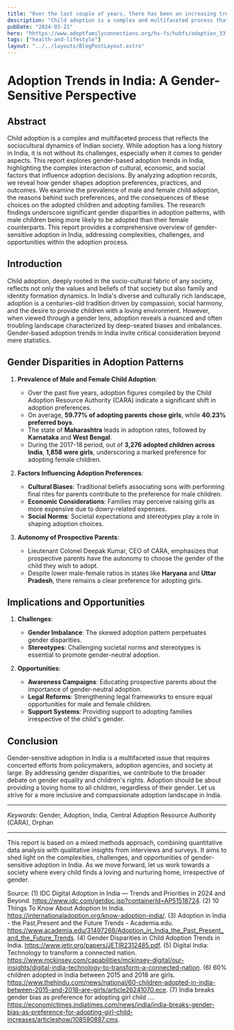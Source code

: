 ```yaml
---
title: "Over the last couple of years, there has been an increasing trend towards the adoption of female children in India."
description: "Child adoption is a complex and multifaceted process that reflects the sociocultural dynamics of Indian society. While adoption has a long history in India, it is not without its challenges, especially when it comes to gender aspects."
pubDate: "2024-03-21"
hero: "hhttps://www.adoptfamilyconnections.org/hs-fs/hubfs/adoption_33.jpg?width=248&name=adoption_33.jpgttps://assets.telegraphindia.com/telegraph/2024/Mar/1710718937_dhumalfinal.jpg"
tags: ["health-and-lifestyle"]
layout: "../../layouts/BlogPostLayout.astro"
---
```

# Adoption Trends in India: A Gender-Sensitive Perspective

## Abstract
Child adoption is a complex and multifaceted process that reflects the sociocultural dynamics of Indian society. While adoption has a long history in India, it is not without its challenges, especially when it comes to gender aspects. This report explores gender-based adoption trends in India, highlighting the complex interaction of cultural, economic, and social factors that influence adoption decisions. By analyzing adoption records, we reveal how gender shapes adoption preferences, practices, and outcomes. We examine the prevalence of male and female child adoption, the reasons behind such preferences, and the consequences of these choices on the adopted children and adopting families. The research findings underscore significant gender disparities in adoption patterns, with male children being more likely to be adopted than their female counterparts. This report provides a comprehensive overview of gender-sensitive adoption in India, addressing complexities, challenges, and opportunities within the adoption process.

## Introduction
Child adoption, deeply rooted in the socio-cultural fabric of any society, reflects not only the values and beliefs of that society but also family and identity formation dynamics. In India's diverse and culturally rich landscape, adoption is a centuries-old tradition driven by compassion, social harmony, and the desire to provide children with a loving environment. However, when viewed through a gender lens, adoption reveals a nuanced and often troubling landscape characterized by deep-seated biases and imbalances. Gender-based adoption trends in India invite critical consideration beyond mere statistics.

## Gender Disparities in Adoption Patterns
1. **Prevalence of Male and Female Child Adoption**:
   - Over the past five years, adoption figures compiled by the Child Adoption Resource Authority (CARA) indicate a significant shift in adoption preferences.
   - On average, **59.77% of adopting parents chose girls**, while **40.23% preferred boys**.
   - The state of **Maharashtra** leads in adoption rates, followed by **Karnataka** and **West Bengal**.
   - During the 2017-18 period, out of **3,276 adopted children across India**, **1,858 were girls**, underscoring a marked preference for adopting female children.

2. **Factors Influencing Adoption Preferences**:
   - **Cultural Biases**: Traditional beliefs associating sons with performing final rites for parents contribute to the preference for male children.
   - **Economic Considerations**: Families may perceive raising girls as more expensive due to dowry-related expenses.
   - **Social Norms**: Societal expectations and stereotypes play a role in shaping adoption choices.

3. **Autonomy of Prospective Parents**:
   - Lieutenant Colonel Deepak Kumar, CEO of CARA, emphasizes that prospective parents have the autonomy to choose the gender of the child they wish to adopt.
   - Despite lower male-female ratios in states like **Haryana** and **Uttar Pradesh**, there remains a clear preference for adopting girls.

## Implications and Opportunities
1. **Challenges**:
   - **Gender Imbalance**: The skewed adoption pattern perpetuates gender disparities.
   - **Stereotypes**: Challenging societal norms and stereotypes is essential to promote gender-neutral adoption.

2. **Opportunities**:
   - **Awareness Campaigns**: Educating prospective parents about the importance of gender-neutral adoption.
   - **Legal Reforms**: Strengthening legal frameworks to ensure equal opportunities for male and female children.
   - **Support Systems**: Providing support to adopting families irrespective of the child's gender.

## Conclusion
Gender-sensitive adoption in India is a multifaceted issue that requires concerted efforts from policymakers, adoption agencies, and society at large. By addressing gender disparities, we contribute to the broader debate on gender equality and children's rights. Adoption should be about providing a loving home to all children, regardless of their gender. Let us strive for a more inclusive and compassionate adoption landscape in India.

---

*Keywords*: Gender, Adoption, India, Central Adoption Resource Authority (CARA), Orphan

---

This report is based on a mixed methods approach, combining quantitative data analysis with qualitative insights from interviews and surveys. It aims to shed light on the complexities, challenges, and opportunities of gender-sensitive adoption in India. As we move forward, let us work towards a society where every child finds a loving and nurturing home, irrespective of gender.

Source: 
(1) IDC Digital Adoption in India — Trends and Priorities in 2024 and Beyond. https://www.idc.com/getdoc.jsp?containerId=AP51518724.
(2) 10 Things To Know About Adoption In India. https://internationaladoption.org/know-adoption-india/.
(3) Adoption in India - the Past,Present and the Future Trends - Academia.edu. https://www.academia.edu/31497268/Adoption_in_India_the_Past_Present_and_the_Future_Trends.
(4) Gender Disparities in Child Adoption Trends in India. https://www.jetir.org/papers/JETIR2312485.pdf.
(5) Digital India: Technology to transform a connected nation. https://www.mckinsey.com/capabilities/mckinsey-digital/our-insights/digital-india-technology-to-transform-a-connected-nation.
(6) 60% children adopted in India between 2015 and 2018 are girls. https://www.thehindu.com/news/national/60-children-adopted-in-india-between-2015-and-2018-are-girls/article26241070.ece.
(7) India breaks gender bias as preference for adopting girl child .... https://economictimes.indiatimes.com/news/india/india-breaks-gender-bias-as-preference-for-adopting-girl-child-increases/articleshow/108590887.cms.